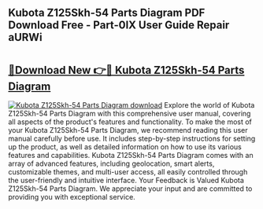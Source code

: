 ## Kubota Z125Skh-54 Parts Diagram PDF Download Free - Part-0IX User Guide Repair aURWi

# <h2><a href="http://dfui7k.blite.top/?on=Kubota+Z125Skh-54+Parts+Diagram">🔗Download New 👉🔴 Kubota Z125Skh-54 Parts Diagram</a></h2>

[![Kubota Z125Skh-54 Parts Diagram download](https://i.imgur.com/lujVjoI.png)](http://dfui7k.blite.top/?on=Kubota+Z125Skh-54+Parts+Diagram)
Explore the world of Kubota Z125Skh-54 Parts Diagram with this comprehensive user manual, covering all aspects of the product's features and functionality. To make the most of your Kubota Z125Skh-54 Parts Diagram, we recommend reading this user manual carefully before use. It includes step-by-step instructions for setting up the product, as well as detailed information on how to use its various features and capabilities. Kubota Z125Skh-54 Parts Diagram comes with an array of advanced features, including geolocation, smart alerts, customizable themes, and multi-user access, all easily controlled through the user-friendly and intuitive interface. Your Feedback is Valued Kubota Z125Skh-54 Parts Diagram. We appreciate your input and are committed to providing you with exceptional service.
